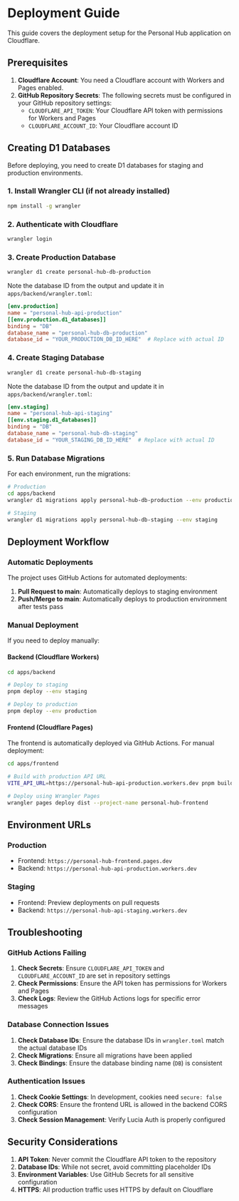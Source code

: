# Deployment Guide

This guide covers the deployment setup for the Personal Hub application on Cloudflare.

## Prerequisites

1. **Cloudflare Account**: You need a Cloudflare account with Workers and Pages enabled.
2. **GitHub Repository Secrets**: The following secrets must be configured in your GitHub repository settings:
   - `CLOUDFLARE_API_TOKEN`: Your Cloudflare API token with permissions for Workers and Pages
   - `CLOUDFLARE_ACCOUNT_ID`: Your Cloudflare account ID

## Creating D1 Databases

Before deploying, you need to create D1 databases for staging and production environments.

### 1. Install Wrangler CLI (if not already installed)

```bash
npm install -g wrangler
```

### 2. Authenticate with Cloudflare

```bash
wrangler login
```

### 3. Create Production Database

```bash
wrangler d1 create personal-hub-db-production
```

Note the database ID from the output and update it in `apps/backend/wrangler.toml`:

```toml
[env.production]
name = "personal-hub-api-production"
[[env.production.d1_databases]]
binding = "DB"
database_name = "personal-hub-db-production"
database_id = "YOUR_PRODUCTION_DB_ID_HERE"  # Replace with actual ID
```

### 4. Create Staging Database

```bash
wrangler d1 create personal-hub-db-staging
```

Note the database ID from the output and update it in `apps/backend/wrangler.toml`:

```toml
[env.staging]
name = "personal-hub-api-staging"
[[env.staging.d1_databases]]
binding = "DB"
database_name = "personal-hub-db-staging"
database_id = "YOUR_STAGING_DB_ID_HERE"  # Replace with actual ID
```

### 5. Run Database Migrations

For each environment, run the migrations:

```bash
# Production
cd apps/backend
wrangler d1 migrations apply personal-hub-db-production --env production

# Staging
wrangler d1 migrations apply personal-hub-db-staging --env staging
```

## Deployment Workflow

### Automatic Deployments

The project uses GitHub Actions for automated deployments:

1. **Pull Request to main**: Automatically deploys to staging environment
2. **Push/Merge to main**: Automatically deploys to production environment after tests pass

### Manual Deployment

If you need to deploy manually:

#### Backend (Cloudflare Workers)

```bash
cd apps/backend

# Deploy to staging
pnpm deploy --env staging

# Deploy to production
pnpm deploy --env production
```

#### Frontend (Cloudflare Pages)

The frontend is automatically deployed via GitHub Actions. For manual deployment:

```bash
cd apps/frontend

# Build with production API URL
VITE_API_URL=https://personal-hub-api-production.workers.dev pnpm build

# Deploy using Wrangler Pages
wrangler pages deploy dist --project-name personal-hub-frontend
```

## Environment URLs

### Production
- Frontend: `https://personal-hub-frontend.pages.dev`
- Backend: `https://personal-hub-api-production.workers.dev`

### Staging
- Frontend: Preview deployments on pull requests
- Backend: `https://personal-hub-api-staging.workers.dev`

## Troubleshooting

### GitHub Actions Failing

1. **Check Secrets**: Ensure `CLOUDFLARE_API_TOKEN` and `CLOUDFLARE_ACCOUNT_ID` are set in repository settings
2. **Check Permissions**: Ensure the API token has permissions for Workers and Pages
3. **Check Logs**: Review the GitHub Actions logs for specific error messages

### Database Connection Issues

1. **Check Database IDs**: Ensure the database IDs in `wrangler.toml` match the actual database IDs
2. **Check Migrations**: Ensure all migrations have been applied
3. **Check Bindings**: Ensure the database binding name (`DB`) is consistent

### Authentication Issues

1. **Check Cookie Settings**: In development, cookies need `secure: false`
2. **Check CORS**: Ensure the frontend URL is allowed in the backend CORS configuration
3. **Check Session Management**: Verify Lucia Auth is properly configured

## Security Considerations

1. **API Token**: Never commit the Cloudflare API token to the repository
2. **Database IDs**: While not secret, avoid committing placeholder IDs
3. **Environment Variables**: Use GitHub Secrets for all sensitive configuration
4. **HTTPS**: All production traffic uses HTTPS by default on Cloudflare